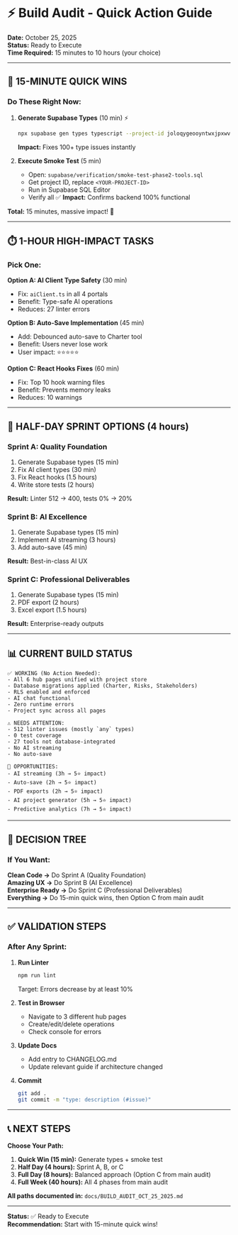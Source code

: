 # ⚡ Build Audit - Quick Action Guide

**Date:** October 25, 2025  
**Status:** Ready to Execute  
**Time Required:** 15 minutes to 10 hours (your choice)

---

## 🎯 **15-MINUTE QUICK WINS**

### **Do These Right Now:**

1. **Generate Supabase Types** (10 min) ⚡
   ```bash
   npx supabase gen types typescript --project-id joloqygeooyntwxjpxwv > src/shared/supabase/database.types.ts
   ```
   **Impact:** Fixes 100+ type issues instantly
   
2. **Execute Smoke Test** (5 min)
   - Open: `supabase/verification/smoke-test-phase2-tools.sql`
   - Get project ID, replace `<YOUR-PROJECT-ID>`
   - Run in Supabase SQL Editor
   - Verify all ✅
   **Impact:** Confirms backend 100% functional

**Total:** 15 minutes, massive impact! 🚀

---

## ⏱️ **1-HOUR HIGH-IMPACT TASKS**

### **Pick One:**

**Option A: AI Client Type Safety** (30 min)
- Fix: `aiClient.ts` in all 4 portals
- Benefit: Type-safe AI operations
- Reduces: 27 linter errors

**Option B: Auto-Save Implementation** (45 min)
- Add: Debounced auto-save to Charter tool
- Benefit: Users never lose work
- User impact: ⭐⭐⭐⭐⭐

**Option C: React Hooks Fixes** (60 min)
- Fix: Top 10 hook warning files
- Benefit: Prevents memory leaks
- Reduces: 10 warnings

---

## 🚀 **HALF-DAY SPRINT OPTIONS** (4 hours)

### **Sprint A: Quality Foundation**
1. Generate Supabase types (15 min)
2. Fix AI client types (30 min)
3. Fix React hooks (1.5 hours)
4. Write store tests (2 hours)

**Result:** Linter 512 → 400, tests 0% → 20%

### **Sprint B: AI Excellence**
1. Generate Supabase types (15 min)
2. Implement AI streaming (3 hours)
3. Add auto-save (45 min)

**Result:** Best-in-class AI UX

### **Sprint C: Professional Deliverables**
1. Generate Supabase types (15 min)
2. PDF export (2 hours)
3. Excel export (1.5 hours)

**Result:** Enterprise-ready outputs

---

## 📊 **CURRENT BUILD STATUS**

```
✅ WORKING (No Action Needed):
- All 6 hub pages unified with project store
- Database migrations applied (Charter, Risks, Stakeholders)
- RLS enabled and enforced
- AI chat functional
- Zero runtime errors
- Project sync across all pages

⚠️ NEEDS ATTENTION:
- 512 linter issues (mostly `any` types)
- 0 test coverage
- 27 tools not database-integrated
- No AI streaming
- No auto-save

🚀 OPPORTUNITIES:
- AI streaming (3h → 5⭐ impact)
- Auto-save (2h → 5⭐ impact)
- PDF exports (2h → 5⭐ impact)
- AI project generator (5h → 5⭐ impact)
- Predictive analytics (7h → 5⭐ impact)
```

---

## 🎯 **DECISION TREE**

### **If You Want:**

**Clean Code →** Do Sprint A (Quality Foundation)  
**Amazing UX →** Do Sprint B (AI Excellence)  
**Enterprise Ready →** Do Sprint C (Professional Deliverables)  
**Everything →** Do 15-min quick wins, then Option C from main audit

---

## ✅ **VALIDATION STEPS**

### **After Any Sprint:**

1. **Run Linter**
   ```bash
   npm run lint
   ```
   Target: Errors decrease by at least 10%

2. **Test in Browser**
   - Navigate to 3 different hub pages
   - Create/edit/delete operations
   - Check console for errors

3. **Update Docs**
   - Add entry to CHANGELOG.md
   - Update relevant guide if architecture changed

4. **Commit**
   ```bash
   git add .
   git commit -m "type: description (#issue)"
   ```

---

## 📞 **NEXT STEPS**

**Choose Your Path:**

1. **Quick Win (15 min):** Generate types + smoke test
2. **Half Day (4 hours):** Sprint A, B, or C
3. **Full Day (8 hours):** Balanced approach (Option C from main audit)
4. **Full Week (40 hours):** All 4 phases from main audit

**All paths documented in:** `docs/BUILD_AUDIT_OCT_25_2025.md`

---

**Status:** ✅ Ready to Execute  
**Recommendation:** Start with 15-minute quick wins!

